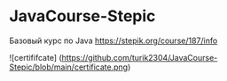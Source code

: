 # JavaCourse-Stepic

Базовый курс по Java https://stepik.org/course/187/info

![certififcate] (https://github.com/turik2304/JavaCourse-Stepic/blob/main/certificate.png)
